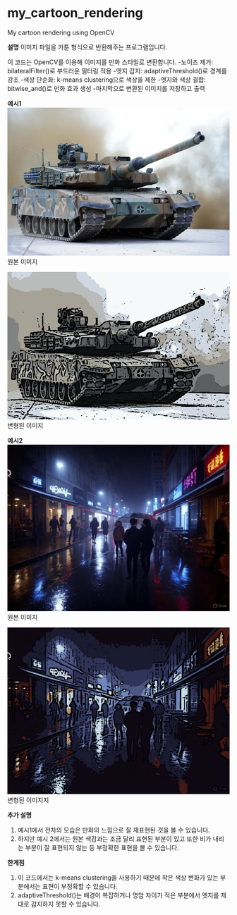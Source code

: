# my_cartoon_rendering
My cartoon rendering using OpenCV

**설명**
이미지 파일을 카툰 형식으로 반환해주는 프로그램입니다.

이 코드는 OpenCV를 이용해 이미지를 만화 스타일로 변환합니다.
-노이즈 제거: bilateralFilter()로 부드러운 필터링 적용
-엣지 감지: adaptiveThreshold()로 경계를 강조
-색상 단순화: k-means clustering으로 색상을 제한
-엣지와 색상 결합: bitwise_and()로 만화 효과 생성
-마지막으로 변환된 이미지를 저장하고 출력

**예시1**
![원본 이미지](/imgs/img-k2.jpg)
원본 이미지

![변형된 이미지](/imgs/cartoon-k2.jpg)
변형된 이미지

**예시2**
![원본 이미지](/imgs/img-night-city.jpg)
원본 이미지

![변형된 이미지](/imgs/cartoon-night-city.jpg)
변형된 이미지지

**추가 설명**
1. 예시1에서 전차의 모습은 만화의 느낌으로 잘 재표현된 것을 볼 수 있습니다.
2. 하지만 예시 2에서는 원본 색감과는 조금 달리 표현된 부분이 있고 또한 비가 내리는 부분이 잘 표현되지 않는 등 부정확한 표현을 볼 수 있습니다.

**한계점**
1. 이 코드에서는 k-means clustering을 사용하기 때문에 작은 색상 변화가 있는 부분에서는 표현이 부정확할 수 있습니다.
2. adaptiveThreshold()는 배경이 복잡하거나 명암 차이가 적은 부분에서 엣지를 제대로 감지하지 못할 수 있습니다.